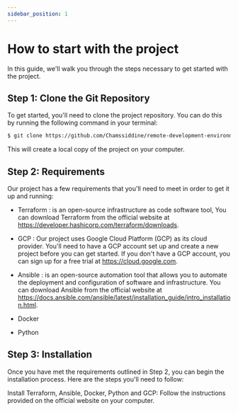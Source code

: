 ```yaml
---
sidebar_position: 1
---
```

# How to start with the project
 In this guide, we'll walk you through the steps necessary to get started with the project.

## Step 1: Clone the Git Repository

To get started, you'll need to clone the project repository. You can do this by running the following command in your terminal:

```bash
$ git clone https://github.com/Chamssiddine/remote-development-environment
```

This will create a local copy of the project on your computer.



## Step 2: Requirements

Our project has a few requirements that you'll need to meet in order to get it up and running:

* Terraform : is an open-source infrastructure as code software tool, You can download Terraform from the official website at https://developer.hashicorp.com/terraform/downloads.


* GCP : Our project uses Google Cloud Platform (GCP) as its cloud provider. You'll need to have a GCP account set up and create a new project before you can get started. If you don't have a GCP account, you can sign up for a free trial at https://cloud.google.com.


* Ansible : is an open-source automation tool that allows you to automate the deployment and configuration of software and infrastructure. You can download Ansible from the official website at https://docs.ansible.com/ansible/latest/installation_guide/intro_installation.html.

* Docker 

* Python

## Step 3: Installation

Once you have met the requirements outlined in Step 2, you can begin the installation process. Here are the steps you'll need to follow:

Install Terraform, Ansible, Docker, Python and GCP: Follow the instructions provided on the official website on your computer.




